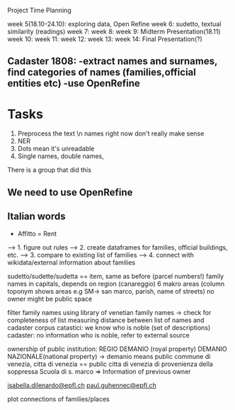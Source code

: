 Project Time Planning

week 5(18.10-24.10): exploring data, Open Refine
week 6: sudetto, textual similarity (readings)
week 7: 
week 8: 
week 9: Midterm Presentation(18.11)
week 10: 
week 11: 
week 12: 
week 13: 
week 14: Final Presentation(?)


Cadaster 1808: 
-extract names and surnames, find categories of names (families,official entities etc)
-use OpenRefine 
-

# Tasks
1. Preprocess the text \n 
	names right now don't really make sense
2. NER 
3. Dots mean it's unreadable 
4. Single names, double names,  

There is a group that did this 

## We need to use OpenRefine


## Italian words
- Affitto = Rent


--> 1. figure out rules
--> 2. create dataframes for families, official buildings, etc. 
--> 3. compare to existing list of families
--> 4. connect with wikidata/external information about families

sudetto/sudette/sudetta == item, same as before (parcel numbers!)
family names in capitals, depends on region (canareggio)
6 makro areas (column toponym shows areas e.g SM-> san marco, parish, name of streets)
no owner might be public space

filter family names using library of venetian family names
-> check for completeness of list 
measuring distance between list of names and cadaster corpus
catastici: we know who is noble (set of descriptions)
cadaster: no information who is noble, refer to external source 

ownership of public institution: REGIO DEMANIO (royal property) DEMANIO NAZIONALE(national property) -> demanio means public
commune di venezia, citta di venezia == public 
citta di venezia di provenienza della soppressa Scuola di s. marco => Information of previous owner

isabella.dilenardo@epfl.ch
paul.guhennec@epfl.ch

plot connections of families/places
